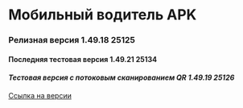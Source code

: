 # Мобильный водитель APK

### Релизная версия 1.49.18 25125

#### Последняя тестовая версия 1.49.21 25134

#### _Тестовая версия с потоковым сканированием QR 1.49.19 25126_

[Ссылка на версии](https://github.com/PanteoPro/driver_protek/releases)
